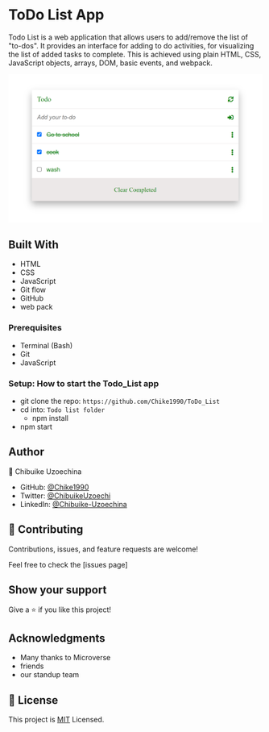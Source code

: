 # ToDo List App

Todo List is a web application that allows users to add/remove the list of "to-dos". It provides an interface for adding to do activities, for visualizing the list of added tasks to complete. This is achieved using plain HTML, CSS, JavaScript objects, arrays, DOM, basic events, and webpack.

![Screenshot](src/Screenshot.png)

## Built With

- HTML
- CSS
- JavaScript
- Git flow
- GitHub
- web pack

### Prerequisites

- Terminal (Bash)
- Git
- JavaScript
  
### Setup: How to start the Todo_List app

- git clone the repo: `https://github.com/Chike1990/ToDo_List`
- cd into: `Todo list folder`
  - npm install
 - npm start
## Author
👤 Chibuike Uzoechina

- GitHub: [@Chike1990](https://github.com/Chike1990)
- Twitter: [@ChibuikeUzoechi](https://twitter.com/ChibuikeUzoechi)
- LinkedIn: [@Chibuike-Uzoechina](https://www.linkedin.com/in/chibuike-uzoechina-630857102)

## 🤝 Contributing

Contributions, issues, and feature requests are welcome!

Feel free to check the [issues page]

## Show your support

Give a ⭐️ if you like this project!

## Acknowledgments

- Many thanks to Microverse
- friends
- our standup team

## 📝 License

This project is [MIT](LICENSE) Licensed.
